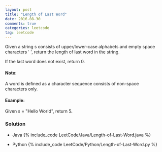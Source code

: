 ```yaml
---
layout: post
title: "Length of Last Word"
date: 2016-08-30
comments: true
categories: leetcode
tag: leetcode
---
```



Given a string s consists of upper/lower-case alphabets and empty space characters ' ', return the length of last word in the string.

If the last word does not exist, return 0.

#### Note: 
A word is defined as a character sequence consists of non-space characters only.

#### Example:
Given s = "Hello World",
return 5.

<!--more-->
### Solution

* Java
{% include_code LeetCode/Java/Length-of-Last-Word.java %}

* Python
{% include_code LeetCode/Python/Length-of-Last-Word.py %}

